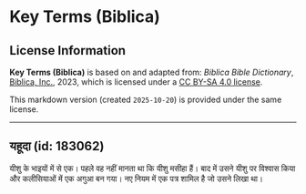 # Key Terms (Biblica)

## License Information

**Key Terms (Biblica)** is based on and adapted from: _Biblica Bible Dictionary_, [Biblica, Inc.](https://www.biblica.com/), 2023, which is licensed under a [CC BY-SA 4.0 license](https://creativecommons.org/licenses/by-sa/4.0/legalcode.en).

This markdown version (created `2025-10-20`) is provided under the same license.



--------------------------------

## यहूदा (id: 183062)

यीशु के भाइयों में से एक। पहले वह नहीं मानता था कि यीशु मसीहा हैं। बाद में उसने यीशु पर विश्वास किया और कलीसियाओं में एक अगुआ बन गया। नए नियम में एक पत्र शामिल है जो उसने लिखा था।


